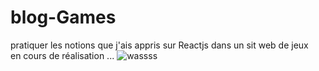 # blog-Games
pratiquer les notions que j'ais appris sur Reactjs dans un sit web de jeux </br>
en cours de réalisation ...
![wassss](https://user-images.githubusercontent.com/93933524/206915602-897fff6f-3e3e-4d13-86b1-6753a1858d67.png)
